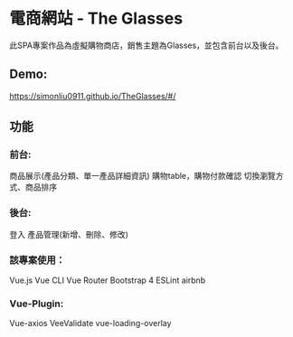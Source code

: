 # 電商網站 - The Glasses
此SPA專案作品為虛擬購物商店，銷售主題為Glasses，並包含前台以及後台。

## Demo:
https://simonliu0911.github.io/TheGlasses/#/

## 功能
### 前台:
商品展示(產品分類、單一產品詳細資訊)
購物table，購物付款確認
切換瀏覽方式、商品排序

### 後台:
登入
產品管理(新增、刪除、修改)

### 該專案使用：
Vue.js
Vue CLI
Vue Router
Bootstrap 4
ESLint airbnb

### Vue-Plugin:
Vue-axios
VeeValidate
vue-loading-overlay